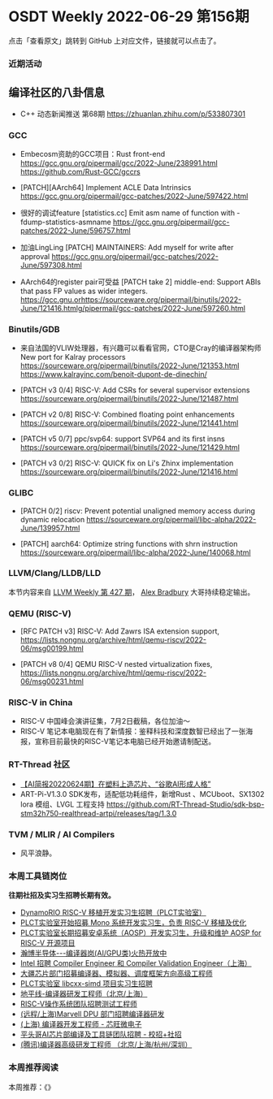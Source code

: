 # OSDT Weekly 2022-06-29 第156期

点击「查看原文」跳转到 GitHub 上对应文件，链接就可以点击了。

### 近期活动

## 编译社区的八卦信息

- C++ 动态新闻推送 第68期 https://zhuanlan.zhihu.com/p/533807301

### GCC

- Embecosm资助的GCC项目：Rust front-end
  https://gcc.gnu.org/pipermail/gcc/2022-June/238991.html
  https://github.com/Rust-GCC/gccrs

- [PATCH][AArch64] Implement ACLE Data Intrinsics
  https://gcc.gnu.org/pipermail/gcc-patches/2022-June/597422.html

- 很好的调试feature
  [statistics.cc] Emit asm name of function with -fdump-statistics-asmname
  https://gcc.gnu.org/pipermail/gcc-patches/2022-June/596757.html

- 加油LingLing
  [PATCH] MAINTAINERS: Add myself for write after approval
  https://gcc.gnu.org/pipermail/gcc-patches/2022-June/597308.html

- AArch64的register pair可受益
  [PATCH take 2] middle-end: Support ABIs that pass FP values as wider integers.
  https://gcc.gnu.orhttps://sourceware.org/pipermail/binutils/2022-June/121416.htmlg/pipermail/gcc-patches/2022-June/597260.html

### Binutils/GDB

- 来自法国的VLIW处理器，有兴趣可以看看官网，CTO是Cray的编译器架构师
  New port for Kalray processors
  https://sourceware.org/pipermail/binutils/2022-June/121353.html
  https://www.kalrayinc.com/benoit-dupont-de-dinechin/

- [PATCH v3 0/4] RISC-V: Add CSRs for several supervisor extensions
  https://sourceware.org/pipermail/binutils/2022-June/121487.html

- [PATCH v2 0/8] RISC-V: Combined floating point enhancements
  https://sourceware.org/pipermail/binutils/2022-June/121441.html

- [PATCH v5 0/7] ppc/svp64: support SVP64 and its first insns
  https://sourceware.org/pipermail/binutils/2022-June/121429.html

- [PATCH v3 0/2] RISC-V: QUICK fix on Li's Zhinx implementation
  https://sourceware.org/pipermail/binutils/2022-June/121416.html

### GLIBC

- [PATCH 0/2] riscv: Prevent potential unaligned memory access during dynamic relocation
  https://sourceware.org/pipermail/libc-alpha/2022-June/139957.html

- [PATCH] aarch64: Optimize string functions with shrn instruction
  https://sourceware.org/pipermail/libc-alpha/2022-June/140068.html

### LLVM/Clang/LLDB/LLD

本节内容来自 [LLVM Weekly 第 427 期](http://llvmweekly.org/issue/427)，
[Alex Bradbury](https://www.linkedin.com/in/alex-bradbury/) 大哥持续稳定输出。

### QEMU (RISC-V)

- [RFC PATCH v3] RISC-V: Add Zawrs ISA extension support,
  https://lists.nongnu.org/archive/html/qemu-riscv/2022-06/msg00199.html

- [PATCH v8 0/4] QEMU RISC-V nested virtualization fixes,
  https://lists.nongnu.org/archive/html/qemu-riscv/2022-06/msg00231.html

### RISC-V in China

- RISC-V 中国峰会演讲征集，7月2日截稿，各位加油～
- RISC-V 笔记本电脑现在有了新情报：鉴释科技和深度数智已经出了一张海报，宣称目前最快的RISC-V笔记本电脑已经开始邀请制配送。

### RT-Thread 社区

- [【AI简报20220624期】在塑料上造芯片、​“谷歌AI形成人格”](https://mp.weixin.qq.com/s/O4UNdBasjJVij71YQ_wsag)
- ART-Pi-V1.3.0 SDK发布，适配低功耗组件，新增Rust 、MCUboot、SX1302 lora 模组、LVGL 工程支持 https://github.com/RT-Thread-Studio/sdk-bsp-stm32h750-realthread-artpi/releases/tag/1.3.0



### TVM / MLIR / AI Compilers

- 风平浪静。

### 本周工具链岗位

**往期社招及实习生招聘长期有效。**

- [DynamoRIO RISC-V 移植开发实习生招聘（PLCT实验室）](https://mp.weixin.qq.com/s/J_5TjT6DOqeOXJXQI5VQxw)
- [PLCT实验室开始招募 Mono 系统开发实习生，负责 RISC-V 移植及优化](https://mp.weixin.qq.com/s/whEW7Hay1jIP1tBzIPay1A)
- [PLCT实验室长期招募安卓系统（AOSP）开发实习生，升级和维护 AOSP for RISC-V 开源项目](https://mp.weixin.qq.com/s/dJP2cEB1nex2inR5c-cJog)
- [瀚博半导体---编译器岗(AI/GPU类)火热开放中](https://mp.weixin.qq.com/s/8_KjZYa2Il4PglaGyBWk4Q)
- [Intel 招聘 Compiler Engineer 和 Compiler Validation Engineer（上海）](https://mp.weixin.qq.com/s/I3DWxXODNoLRr0kN2xMZLQ)
- [大疆芯片部门招募编译器、模拟器、调度框架方向高级工程师](https://mp.weixin.qq.com/s/Wn5NzAtUTwQNXKRvMVQWLA)
- [PLCT实验室 libcxx-simd 项目实习生招聘](https://mp.weixin.qq.com/s/EIVx5cY74GlodirySY97Qw)
- [地平线-编译器研发工程师（北京/上海）](https://mp.weixin.qq.com/s/MYObl7iWIbyrTz9hCmKWYA)
- [RISC-V操作系统团队招聘测试工程师](https://mp.weixin.qq.com/s/inLFS4pI1F74m_oJ2I7xjQ)
- [(远程/上海)Marvell DPU 部门招聘编译器研发](https://mp.weixin.qq.com/s/B6JjAhF3TZjezD1tjYHDaw)
- [(上海) 编译器开发工程师 - 芯旺微电子](https://mp.weixin.qq.com/s/nqe1-7qffnc0CaejYkpKyw)
- [平头哥AI芯片部编译及工具链团队招聘 - 校招+社招](https://mp.weixin.qq.com/s/kARbXtJotRPCNMrV-yOanA)
- [(腾讯)编译器高级研发工程师 （北京/上海/杭州/深圳）](https://mp.weixin.qq.com/s/DF-2qmHmpKZtJ1djHXM1Ug)

### 本周推荐阅读

本周推荐：《》
